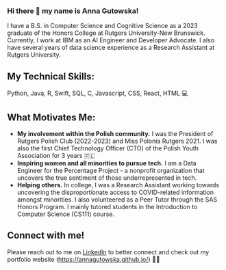 ### Hi there 👋 my name is Anna Gutowska!

I have a B.S. in Computer Science and Cognitive Science as a 2023 graduate of the Honors College at Rutgers University-New Brunswick. Currently, I work at IBM as an AI Engineer and Developer Advocate. I also have several years of data science experience as a Research Assistant at Rutgers University. 

## My Technical Skills: 
Python, Java, R, Swift, SQL, C, Javascript, CSS, React, HTML 💻

## What Motivates Me: 
* **My involvement within the Polish community.** I was the President of Rutgers Polish Club (2022-2023) and Miss Polonia Rutgers 2021. I was also the first Chief Technology Officer (CTO) of the Polish Youth Association for 3 years 🇵🇱
* **Inspiring women and all minorities to pursue tech.** I am a Data Engineer for the Percentage Project - a nonprofit organization that uncovers the true sentiment of those underrepresented in tech. 
* **Helping others.** In college, I was a Research Assistant working towards uncovering the disproportionate access to COVID-related information amongst minorities. I also volunteered as a Peer Tutor through the SAS Honors Program. I mainly tutored students in the Introduction to Computer Science (CS111) course. 

## Connect with me!
Please reach out to me on [LinkedIn](https://www.linkedin.com/in/anna-gutowska/) to better connect and check out my portfolio website (https://annagutowska.github.io/) 🙌🏻

